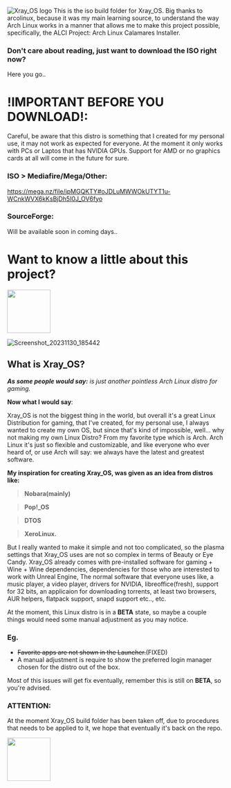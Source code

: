 ![Xray_OS logo](https://images2.imgbox.com/67/fa/UbT8qfSj_o.png)
This is the iso build folder for Xray_OS. Big thanks to arcolinux, because it was my main learning source, to understand the way Arch Linux works in a manner that allows me to make this project possible, specifically, the ALCI Project: Arch Linux Calamares Installer.

### Don't care about reading, just want to download the ISO right now?

Here you go.. 

# !IMPORTANT BEFORE YOU DOWNLOAD!: 

Careful, be aware that this distro is something that I created for my personal use, it may not work as expected for everyone. At the moment it only works with PCs or Laptos that has NVIDIA GPUs. Support for AMD or no graphics cards at all will come in the future for sure.


### ISO > Mediafire/Mega/Other: 
https://mega.nz/file/jpMGQKTY#oJDLuMWWOkUTYT1u-WCnkWVX6kKsBjDh5I0J_OV6fyo

### SourceForge: 
Will be available soon in coming days.. 


# Want to know a little about this project?
<img src="https://images2.imgbox.com/98/c0/5VRGfBHj_o.png" width="100" height="100">

![Screenshot_20231130_185442](https://github.com/Xray-OS/xray_os/assets/143856402/192c9bd7-6706-447f-a8bb-36513a95907d)

## What is Xray_OS? 

***As some people would say:*** _is just another pointless Arch Linux distro for gaming._

**Now what I would say**:

Xray_OS is not the biggest thing in the world, but overall it's a great Linux Distribution for gaming, that I've created, for my personal use, I always wanted to create my own OS, but since that's kind of impossible, well... why not making my own Linux Distro? From my favorite type which is Arch. Arch Linux it's just so flexible and customizable, and like everyone who ever heard of, or use Arch will say: we always have the latest and greatest software.

**My inspiration for creating Xray_OS, was given as an idea from distros like:** 

> **Nobara(mainly)** 

> **Pop!_OS** 

> **DTOS** 

> **XeroLinux.**

But I really wanted to make it simple and not too complicated, so the plasma settings that Xray_OS uses are not so complex in terms of Beauty or Eye Candy. Xray_OS already comes with pre-installed software for gaming + Wine + Wine dependencies, dependencies for those who are interested to work with Unreal Engine, The normal software that everyone uses like, a music player, a video player, drivers for NVIDIA, libreoffice(fresh), support for 32 bits, an applicaion for downloading torrents, at least two browsers, AUR helpers, flatpack support, snapd support etc.., etc.

At the moment, this Linux distro is in a **BETA** state, so maybe a couple things would need some manual adjustment as you may notice. 

### Eg. 
* ~~Favorite apps are not shown in the Launcher.~~(FIXED)
* A manual adjustment is require to show the preferred login manager chosen for the distro out of the box.

Most of this issues will get fix eventually, remember this is still on **BETA**, so you're advised.

### ATTENTION: 
At the moment Xray_OS build folder has been taken off, due to procedures that needs to be applied to it, we hope that eventually it's back on the repo.

<img src="https://images2.imgbox.com/98/c0/5VRGfBHj_o.png" width="100" height="100">
